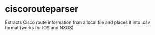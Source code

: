 # ciscorouteparser
Extracts Cisco route information from a local file and places it into .csv format (works for IOS and NXOS)
